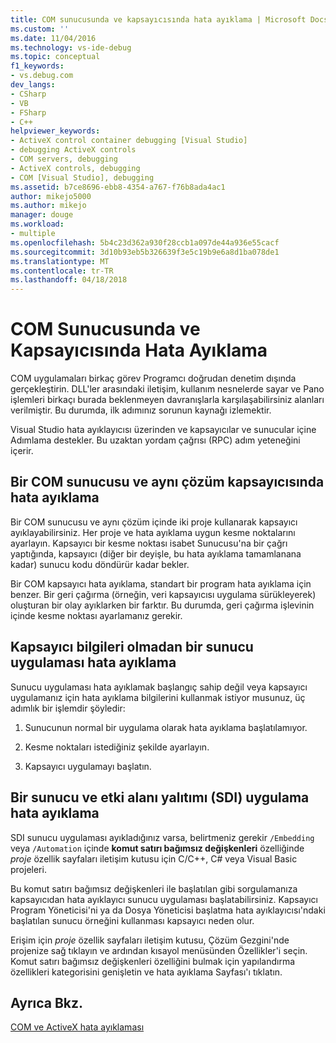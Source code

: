 ```yaml
---
title: COM sunucusunda ve kapsayıcısında hata ayıklama | Microsoft Docs
ms.custom: ''
ms.date: 11/04/2016
ms.technology: vs-ide-debug
ms.topic: conceptual
f1_keywords:
- vs.debug.com
dev_langs:
- CSharp
- VB
- FSharp
- C++
helpviewer_keywords:
- ActiveX control container debugging [Visual Studio]
- debugging ActiveX controls
- COM servers, debugging
- ActiveX controls, debugging
- COM [Visual Studio], debugging
ms.assetid: b7ce8696-ebb8-4354-a767-f76b8ada4ac1
author: mikejo5000
ms.author: mikejo
manager: douge
ms.workload:
- multiple
ms.openlocfilehash: 5b4c23d362a930f28ccb1a097de44a936e55cacf
ms.sourcegitcommit: 3d10b93eb5b326639f3e5c19b9e6a8d1ba078de1
ms.translationtype: MT
ms.contentlocale: tr-TR
ms.lasthandoff: 04/18/2018
---
```

# <a name="com-server-and-container-debugging"></a>COM Sunucusunda ve Kapsayıcısında Hata Ayıklama
COM uygulamaları birkaç görev Programcı doğrudan denetim dışında gerçekleştirin. DLL'ler arasındaki iletişim, kullanım nesnelerde sayar ve Pano işlemleri birkaçı burada beklenmeyen davranışlarla karşılaşabilirsiniz alanları verilmiştir. Bu durumda, ilk adımınız sorunun kaynağı izlemektir.  
  
 Visual Studio hata ayıklayıcısı üzerinden ve kapsayıcılar ve sunucular içine Adımlama destekler. Bu uzaktan yordam çağrısı (RPC) adım yeteneğini içerir.  
  
##  <a name="BKMK_COMServerandContainerintheSameSolution"></a> Bir COM sunucusu ve aynı çözüm kapsayıcısında hata ayıklama  
 Bir COM sunucusu ve aynı çözüm içinde iki proje kullanarak kapsayıcı ayıklayabilirsiniz. Her proje ve hata ayıklama uygun kesme noktalarını ayarlayın. Kapsayıcı bir kesme noktası isabet Sunucusu'na bir çağrı yaptığında, kapsayıcı (diğer bir deyişle, bu hata ayıklama tamamlanana kadar) sunucu kodu döndürür kadar bekler.  
  
 Bir COM kapsayıcı hata ayıklama, standart bir program hata ayıklama için benzer. Bir geri çağırma (örneğin, veri kapsayıcısı uygulama sürükleyerek) oluşturan bir olay ayıklarken bir farktır. Bu durumda, geri çağırma işlevinin içinde kesme noktası ayarlamanız gerekir.  
  
##  <a name="BKMK_ServerApplicationWithoutContainerInformation"></a> Kapsayıcı bilgileri olmadan bir sunucu uygulaması hata ayıklama  
 Sunucu uygulaması hata ayıklamak başlangıç sahip değil veya kapsayıcı uygulamanız için hata ayıklama bilgilerini kullanmak istiyor musunuz, üç adımlık bir işlemdir şöyledir:  
  
1.  Sunucunun normal bir uygulama olarak hata ayıklama başlatılamıyor.  
  
2.  Kesme noktaları istediğiniz şekilde ayarlayın.  
  
3.  Kapsayıcı uygulamayı başlatın.  
  
##  <a name="BKMK_DebuggingaServerandDomainIsolationSDIApplication"></a> Bir sunucu ve etki alanı yalıtımı (SDI) uygulama hata ayıklama  
 SDI sunucu uygulaması ayıkladığınız varsa, belirtmeniz gerekir `/Embedding` veya `/Automation` içinde **komut satırı bağımsız değişkenleri** özelliğinde *proje* özellik sayfaları iletişim kutusu için C/C++, C# veya Visual Basic projeleri.  
  
 Bu komut satırı bağımsız değişkenleri ile başlatılan gibi sorgulamanıza kapsayıcıdan hata ayıklayıcı sunucu uygulaması başlatabilirsiniz. Kapsayıcı Program Yöneticisi'ni ya da Dosya Yöneticisi başlatma hata ayıklayıcısı'ndaki başlatılan sunucu örneğini kullanması kapsayıcı neden olur.  
  
 Erişim için *proje* özellik sayfaları iletişim kutusu, Çözüm Gezgini'nde projenize sağ tıklayın ve ardından kısayol menüsünden Özellikler'i seçin. Komut satırı bağımsız değişkenleri özelliğini bulmak için yapılandırma özellikleri kategorisini genişletin ve hata ayıklama Sayfası'ı tıklatın.  
  
## <a name="see-also"></a>Ayrıca Bkz.  
 [COM ve ActiveX hata ayıklaması](../debugger/com-and-activex-debugging.md)